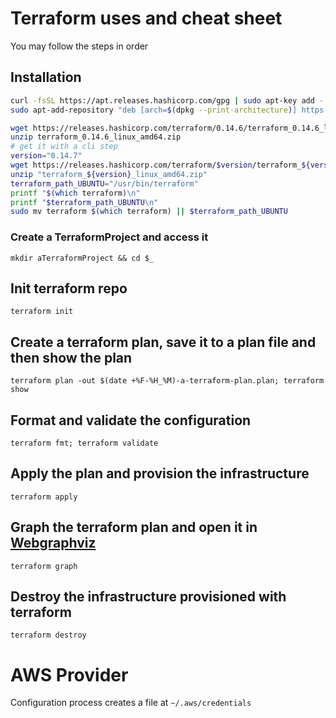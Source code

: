 # Terraform uses and cheat sheet
You may follow the steps in order

## Installation
```bash
curl -fsSL https://apt.releases.hashicorp.com/gpg | sudo apt-key add -
sudo apt-add-repository "deb [arch=$(dpkg --print-architecture)] https://apt.releases.hashicorp.com $(lsb_release -cs) main"

wget https://releases.hashicorp.com/terraform/0.14.6/terraform_0.14.6_linux_amd64.zip
unzip terraform_0.14.6_linux_amd64.zip
# get it with a cli step
version="0.14.7"
wget https://releases.hashicorp.com/terraform/$version/terraform_${version}_linux_amd64.zip
unzip "terraform_${version}_linux_amd64.zip"
terraform_path_UBUNTU="/usr/bin/terraform"
printf "$(which terraform)\n"
printf "$terraform_path_UBUNTU\n"
sudo mv terraform $(which terraform) || $terraform_path_UBUNTU
```

### Create a TerraformProject and access it
`mkdir aTerraformProject && cd $_`

## Init terraform repo
`terraform init`

## Create a terraform plan, save it to a plan file and then show the plan
`terraform plan -out $(date +%F-%H_%M)-a-terraform-plan.plan; terraform show`

## Format and validate the configuration
`terraform fmt; terraform validate`

## Apply the plan and provision the infrastructure
`terraform apply`

## Graph the terraform plan and open it in [Webgraphviz](http://webgraphviz.com/)
`terraform graph`

## Destroy the infrastructure provisioned with terraform
`terraform destroy`

# AWS Provider
Configuration process creates a file at `~/.aws/credentials`

